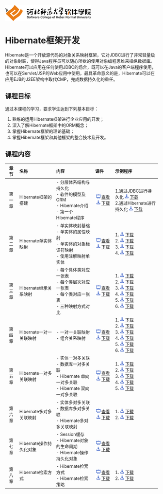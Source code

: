 ![河北师范大学软件学院](./image/logo.png)

# Hibernate框架开发

Hibernate是一个开放源代码的对象关系映射框架，它对JDBC进行了非常轻量级的对象封装，使得Java程序员可以随心所欲的使用对象编程思维来操纵数据库。 Hibernate可以应用在任何使用JDBC的场合，既可以在Java的客户端程序使用，也可以在Servlet/JSP的Web应用中使用，最具革命意义的是，Hibernate可以在应用EJB的J2EE架构中取代CMP，完成数据持久化的重任。

## 课程目标

通过本课程的学习，要求学生达到下列基本目标：

1. 熟练的运用Hibernate框架进行企业应用的开发； 
2. 深入了解Hibernate框架中的ORM概念；
3. 掌握Hibernate框架的理论基础；
4. 掌握Hibernate框架和其他框架的整合技术及开发。

## 课程内容

| 章节 | 名称 | 内容 | 课件 | 示例程序 | 
|:---:|:---|:---|:---|:---|
|第一章|Hibernate框架的搭建 |- 分层体系结构与持久化<br/>- 软件的模型及ORM<br/>- Hibernate介绍<br/>- 第一个Hibernate程序|[<img src="./image/presentation.png" height="15" />查看](./ch01-hibernate-architecture/ch01-hibernate-architecture.pdf) [<img src="./image/download.png" height="15" />下载](./meterials/slides/ch01-hibernate-architecture.pptx)|1.通过JDBC进行持久化[<img src="./image/download.png" height="15" />下载](./ch01-hibernate-architecture/ch01-demo-01.7z)<br/>2.通过Hibernate进行持久化[<img src="./image/download.png" height="15" />下载](./ch01-hibernate-architecture/ch01-demo-02.7z)|
|第二章|Hibernate单实体映射 |- 单实体映射基础<br/>- 单实体的属性映射<br/>- 单实体的对象标识符映射<br/>- 使用注解映射单实体|[<img src="./image/presentation.png" height="15" />查看](./ch02-single-entity-mapping/ch02-single-entity-mapping.pdf) [<img src="./image/download.png" height="15" />下载](./meterials/slides/ch02-single-entity-mapping.pptx)|1.[<img src="./image/download.png" height="15" />下载](./ch02-single-entity-mapping/ch02-demo-01.7z)<br/>2.[<img src="./image/download.png" height="15" />下载](./ch02-single-entity-mapping/ch02-demo-02.7z)<br/>3.[<img src="./image/download.png" height="15" />下载](./ch02-single-entity-mapping/ch02-demo-03.7z)<br/>4.[<img src="./image/download.png" height="15" />下载](./ch02-single-entity-mapping/ch02-demo-04.7z)|
|第三章|Hibernate继承关系映射 |- 每个具体类对应一张表<br>- 每个类层次对应一张表<br/>- 每个类对应一张表<br>- 三种映射方式对比|[<img src="./image/presentation.png" height="15" />查看](./ch03-inheritance-mapping/ch03-inheritance-mapping.pdf) [<img src="./image/download.png" height="15" />下载](./meterials/slides/ch03-inheritance-mapping.pptx)|1.[<img src="./image/download.png" height="15" />下载](./ch03-inheritance-mapping/ch03-demo-01.7z)<br/>2.[<img src="./image/download.png" height="15" />下载](./ch03-inheritance-mapping/ch03-demo-02.7z)<br/>3.[<img src="./image/download.png" height="15" />下载](./ch03-inheritance-mapping/ch03-demo-03.7z)<br/>4.[<img src="./image/download.png" height="15" />下载](./ch03-inheritance-mapping/ch03-demo-04.7z)<br/>5.[<img src="./image/download.png" height="15" />下载](./ch03-inheritance-mapping/ch03-demo-05.7z)<br/>6.[<img src="./image/download.png" height="15" />下载](./ch03-inheritance-mapping/ch03-demo-06.7z)|
|第四章|Hibernate一对一关联映射 |- 一对一关联映射<br/>- 组合关系映射|[<img src="./image/presentation.png" height="15" />查看](./ch04-one-to-one-mapping/ch04-one-to-one-mapping.pdf) [<img src="./image/download.png" height="15" />下载](./meterials/slides/ch04-one-to-one-mapping.pptx)|1.[<img src="./image/download.png" height="15" />下载](./ch04-one-to-one-mapping/ch04-demo-01.7z)<br/>2.[<img src="./image/download.png" height="15" />下载](./ch04-one-to-one-mapping/ch04-demo-02.7z)<br/>3.[<img src="./image/download.png" height="15" />下载](./ch04-one-to-one-mapping/ch04-demo-03.7z)<br/>4.[<img src="./image/download.png" height="15" />下载](./ch04-one-to-one-mapping/ch04-demo-04.7z)<br/>5.[<img src="./image/download.png" height="15" />下载](./ch04-one-to-one-mapping/ch04-demo-05.7z)<br/>6.[<img src="./image/download.png" height="15" />下载](./ch04-one-to-one-mapping/ch04-demo-06.7z)|
|第五章|Hibernate一对多关联映射 |- 实体一对多关联<br/>- 数据库一对多关联<br/>- Hibernate 单向一对多关联<br/>- Hibernate 双向一对多关联|[<img src="./image/presentation.png" height="15" />查看](./ch05-one-to-many-mapping/ch05-one-to-many-mapping.pdf) [<img src="./image/download.png" height="15" />下载](./meterials/slides/ch05-one-to-many-mapping.pptx)|1.[<img src="./image/download.png" height="15" />下载](./ch05-one-to-many-mapping/ch05-demo-01.7z)<br/>2.[<img src="./image/download.png" height="15" />下载](./ch05-one-to-many-mapping/ch05-demo-02.7z)<br/>3.[<img src="./image/download.png" height="15" />下载](./ch05-one-to-many-mapping/ch05-demo-03.7z)<br/>4.[<img src="./image/download.png" height="15" />下载](./ch05-one-to-many-mapping/ch05-demo-04.7z)<br/>5.[<img src="./image/download.png" height="15" />下载](./ch05-one-to-many-mapping/ch05-demo-05.7z)|
|第六章|Hibernate多对多关联映射 |- 实体多对多关联<br/>- 数据库多对多关联<br/>- Hibernate多对多关联映射|[<img src="./image/presentation.png" height="15" />查看](./ch06-many-to-many-mapping/ch06-many-to-many-mapping.pdf) [<img src="./image/download.png" height="15" />下载](./meterials/slides/ch06-many-to-many-mapping.pptx)|1.[<img src="./image/download.png" height="15" />下载](./ch06-many-to-many-mapping/ch06-demo-01.7z)<br/>2.[<img src="./image/download.png" height="15" />下载](./ch06-many-to-many-mapping/ch06-demo-02.7z)|
|第七章|Hibernate操作持久化对象 |- Session缓存<br/>- Hibernate对象的生命周期<br/>- Hibernate操作持久化对象|[<img src="./image/presentation.png" height="15" />查看](./ch07-manage-persistant-object/ch07-manage-persistant-object.pdf) [<img src="./image/download.png" height="15" />下载](./meterials/slides/ch07-manage-persistant-object.pptx)| |
|第八章|Hibernate检索方式 |- Hibernate检索方式<br/>- Hibernate检索策略|[<img src="./image/presentation.png" height="15" />查看](./ch08-retrieval-mode/ch08-retrieval-mode.pdf) [<img src="./image/download.png" height="15" />下载](./meterials/slides/ch08-retrieval-mode.pptx)|1.[<img src="./image/download.png" height="15" />下载](./ch08-retrieval-mode/ch08-demo-01.7z)<br/>2.[<img src="./image/download.png" height="15" />下载](./ch08-retrieval-mode/ch08-demo-02.7z)|


